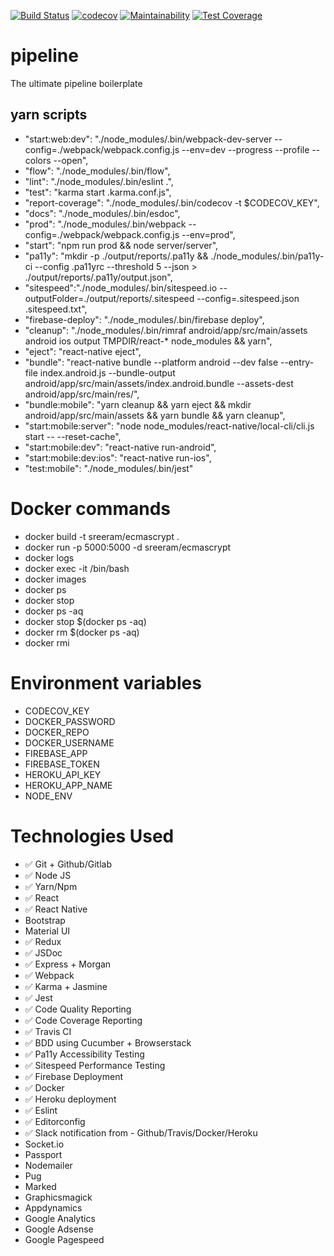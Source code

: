 [![Build Status](https://travis-ci.org/sreerampr/ecmascrypt.svg?branch=master)](https://travis-ci.org/sreerampr/ecmascrypt)
[![codecov](https://codecov.io/gh/sreerampr/ecmascrypt/branch/master/graph/badge.svg)](https://codecov.io/gh/sreerampr/ecmascrypt)
[![Maintainability](https://api.codeclimate.com/v1/badges/ee15c93b8d04a9af62c5/maintainability)](https://codeclimate.com/github/sreerampr/ecmascrypt/maintainability)
[![Test Coverage](https://api.codeclimate.com/v1/badges/ee15c93b8d04a9af62c5/test_coverage)](https://codeclimate.com/github/sreerampr/ecmascrypt/test_coverage)

# pipeline
The ultimate pipeline boilerplate

## yarn scripts
*  "start:web:dev": "./node_modules/.bin/webpack-dev-server --config=./webpack/webpack.config.js --env=dev --progress --profile --colors --open",
* "flow": "./node_modules/.bin/flow",
*  "lint": "./node_modules/.bin/eslint .",
*  "test": "karma start .karma.conf.js",
*  "report-coverage": "./node_modules/.bin/codecov -t $CODECOV_KEY",
*  "docs": "./node_modules/.bin/esdoc",
*  "prod": "./node_modules/.bin/webpack --config=./webpack/webpack.config.js --env=prod",
*  "start": "npm run prod && node server/server",
*  "pa11y": "mkdir -p ./output/reports/.pa11y && ./node_modules/.bin/pa11y-ci --config .pa11yrc --threshold 5 --json > ./output/reports/.pa11y/output.json",
*  "sitespeed":"./node_modules/.bin/sitespeed.io --outputFolder=./output/reports/.sitespeed --config=.sitespeed.json .sitespeed.txt",
*  "firebase-deploy": "./node_modules/.bin/firebase deploy",
*  "cleanup": "./node_modules/.bin/rimraf android/app/src/main/assets android ios output TMPDIR/react-* node_modules && yarn",
*  "eject": "react-native eject",
*  "bundle": "react-native bundle --platform android --dev false --entry-file index.android.js --bundle-output android/app/src/main/assets/index.android.bundle --assets-dest android/app/src/main/res/",
*  "bundle:mobile": "yarn cleanup && yarn eject && mkdir android/app/src/main/assets && yarn bundle && yarn cleanup",
*  "start:mobile:server": "node node_modules/react-native/local-cli/cli.js start -- --reset-cache",
*  "start:mobile:dev": "react-native run-android",
*  "start:mobile:dev:ios": "react-native run-ios",
*  "test:mobile": "./node_modules/.bin/jest"

# Docker commands
* docker build -t sreeram/ecmascrypt .
* docker run -p 5000:5000 -d sreeram/ecmascrypt
* docker logs <containerId>
* docker exec -it <containerId> /bin/bash
* docker images
* docker ps
* docker stop <containerId>
* docker ps -aq
* docker stop $(docker ps -aq)
* docker rm $(docker ps -aq)
* docker rmi <imageID>

# Environment variables
* CODECOV_KEY
* DOCKER_PASSWORD
* DOCKER_REPO
* DOCKER_USERNAME
* FIREBASE_APP
* FIREBASE_TOKEN
* HEROKU_API_KEY
* HEROKU_APP_NAME
* NODE_ENV

# Technologies Used
* :white_check_mark: Git + Github/Gitlab
* :white_check_mark: Node JS
* :white_check_mark: Yarn/Npm
* :white_check_mark: React
* :white_check_mark: React Native
* Bootstrap
* Material UI
* :white_check_mark: Redux
* :white_check_mark: JSDoc
* :white_check_mark: Express + Morgan
* :white_check_mark: Webpack
* :white_check_mark: Karma + Jasmine
* :white_check_mark: Jest
* :white_check_mark: Code Quality Reporting
* :white_check_mark: Code Coverage Reporting
* :white_check_mark: Travis CI
* :white_check_mark: BDD using Cucumber + Browserstack
* :white_check_mark: Pa11y Accessibility Testing
* :white_check_mark: Sitespeed Performance Testing
* :white_check_mark: Firebase Deployment
* :white_check_mark: Docker
* :white_check_mark: Heroku deployment
* :white_check_mark: Eslint
* :white_check_mark: Editorconfig
* :white_check_mark: Slack notification from - Github/Travis/Docker/Heroku
* Socket.io
* Passport
* Nodemailer
* Pug
* Marked
* Graphicsmagick
* Appdynamics
* Google Analytics
* Google Adsense
* Google Pagespeed
